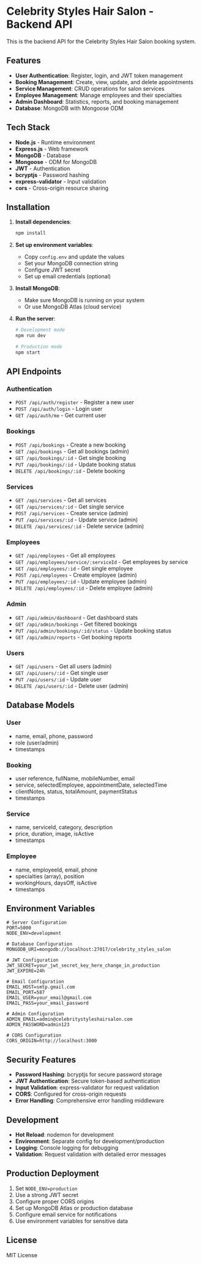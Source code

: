 # Celebrity Styles Hair Salon - Backend API

This is the backend API for the Celebrity Styles Hair Salon booking system.

## Features

- **User Authentication**: Register, login, and JWT token management
- **Booking Management**: Create, view, update, and delete appointments
- **Service Management**: CRUD operations for salon services
- **Employee Management**: Manage employees and their specialties
- **Admin Dashboard**: Statistics, reports, and booking management
- **Database**: MongoDB with Mongoose ODM

## Tech Stack

- **Node.js** - Runtime environment
- **Express.js** - Web framework
- **MongoDB** - Database
- **Mongoose** - ODM for MongoDB
- **JWT** - Authentication
- **bcryptjs** - Password hashing
- **express-validator** - Input validation
- **cors** - Cross-origin resource sharing

## Installation

1. **Install dependencies**:
   ```bash
   npm install
   ```

2. **Set up environment variables**:
   - Copy `config.env` and update the values
   - Set your MongoDB connection string
   - Configure JWT secret
   - Set up email credentials (optional)

3. **Install MongoDB**:
   - Make sure MongoDB is running on your system
   - Or use MongoDB Atlas (cloud service)

4. **Run the server**:
   ```bash
   # Development mode
   npm run dev
   
   # Production mode
   npm start
   ```

## API Endpoints

### Authentication
- `POST /api/auth/register` - Register a new user
- `POST /api/auth/login` - Login user
- `GET /api/auth/me` - Get current user

### Bookings
- `POST /api/bookings` - Create a new booking
- `GET /api/bookings` - Get all bookings (admin)
- `GET /api/bookings/:id` - Get single booking
- `PUT /api/bookings/:id` - Update booking status
- `DELETE /api/bookings/:id` - Delete booking

### Services
- `GET /api/services` - Get all services
- `GET /api/services/:id` - Get single service
- `POST /api/services` - Create service (admin)
- `PUT /api/services/:id` - Update service (admin)
- `DELETE /api/services/:id` - Delete service (admin)

### Employees
- `GET /api/employees` - Get all employees
- `GET /api/employees/service/:serviceId` - Get employees by service
- `GET /api/employees/:id` - Get single employee
- `POST /api/employees` - Create employee (admin)
- `PUT /api/employees/:id` - Update employee (admin)
- `DELETE /api/employees/:id` - Delete employee (admin)

### Admin
- `GET /api/admin/dashboard` - Get dashboard stats
- `GET /api/admin/bookings` - Get filtered bookings
- `PUT /api/admin/bookings/:id/status` - Update booking status
- `GET /api/admin/reports` - Get booking reports

### Users
- `GET /api/users` - Get all users (admin)
- `GET /api/users/:id` - Get single user
- `PUT /api/users/:id` - Update user
- `DELETE /api/users/:id` - Delete user (admin)

## Database Models

### User
- name, email, phone, password
- role (user/admin)
- timestamps

### Booking
- user reference, fullName, mobileNumber, email
- service, selectedEmployee, appointmentDate, selectedTime
- clientNotes, status, totalAmount, paymentStatus
- timestamps

### Service
- name, serviceId, category, description
- price, duration, image, isActive
- timestamps

### Employee
- name, employeeId, email, phone
- specialties (array), position
- workingHours, daysOff, isActive
- timestamps

## Environment Variables

```env
# Server Configuration
PORT=5000
NODE_ENV=development

# Database Configuration
MONGODB_URI=mongodb://localhost:27017/celebrity_styles_salon

# JWT Configuration
JWT_SECRET=your_jwt_secret_key_here_change_in_production
JWT_EXPIRE=24h

# Email Configuration
EMAIL_HOST=smtp.gmail.com
EMAIL_PORT=587
EMAIL_USER=your_email@gmail.com
EMAIL_PASS=your_email_password

# Admin Configuration
ADMIN_EMAIL=admin@celebritystyleshairsalon.com
ADMIN_PASSWORD=admin123

# CORS Configuration
CORS_ORIGIN=http://localhost:3000
```

## Security Features

- **Password Hashing**: bcryptjs for secure password storage
- **JWT Authentication**: Secure token-based authentication
- **Input Validation**: express-validator for request validation
- **CORS**: Configured for cross-origin requests
- **Error Handling**: Comprehensive error handling middleware

## Development

- **Hot Reload**: nodemon for development
- **Environment**: Separate config for development/production
- **Logging**: Console logging for debugging
- **Validation**: Request validation with detailed error messages

## Production Deployment

1. Set `NODE_ENV=production`
2. Use a strong JWT secret
3. Configure proper CORS origins
4. Set up MongoDB Atlas or production database
5. Configure email service for notifications
6. Use environment variables for sensitive data

## License

MIT License 